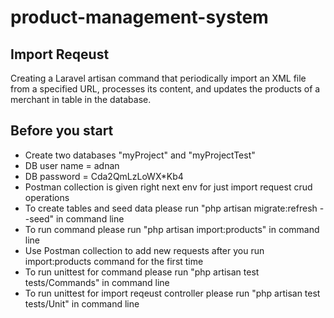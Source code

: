 # product-management-system

## Import Reqeust
Creating a Laravel artisan command that periodically import an XML file from a specified URL, processes its content, and updates the products of a merchant in table in the database. 

## Before you start

- Create two databases "myProject" and "myProjectTest"
- DB user name = adnan
- DB password = Cda2QmLzLoWX*Kb4
- Postman collection is given right next env for just import request crud operations
- To create tables and seed data please run "php artisan migrate:refresh --seed" in command line
- To run command please run "php artisan import:products" in command line
- Use Postman collection to add new requests after you run import:products command for the first time
- To run unittest for command please run "php artisan test tests/Commands" in command line
- To run unittest for import reqeust controller please run "php artisan test tests/Unit" in command line
